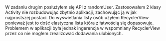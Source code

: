 W zadaniu drugim posłużyłem się API z randomUser.
Zastosowałem 2 klasy Activity nie rozbudowując zbytnio aplikacji, zachowując ją w jak najprostszej postaci.
Do wyświetlania listy osób użyłem RecyclerView ponieważ jest to dość elastyczna lista która z łatwością się dopasowuje.
Problemem w aplikacji była jednak ingerencja w wspomniany RecyclerView przez co nie mogłem zrealizować dodawania ulubionych.
